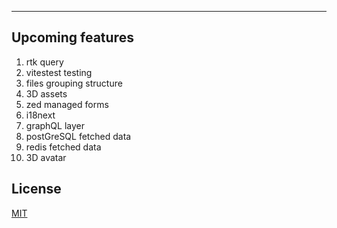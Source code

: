 ---

## Upcoming features

1. rtk query
2. vitestest testing
3. files grouping structure
4. 3D assets
5. zed managed forms
6. i18next
7. graphQL layer
8. postGreSQL fetched data
9. redis fetched data
10. 3D avatar

## License

[MIT](https://choosealicense.com/licenses/mit/)
